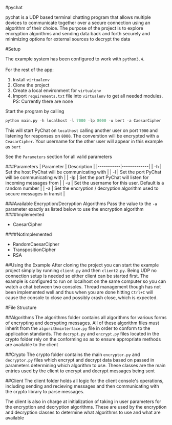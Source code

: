 #pychat

pychat is a UDP based terminal chatting program that allows multiple devices to communicate together over a secure
connection using an algorithm of their choice. The purpose of the project is to explore encryption algorithms and
sending data back and forth securely and minimizing options for external sources to decrypt the data

#Setup

The example system has been configured to work with `python3.4`. <br><br>
For the rest of the app:
 1. Install `virtualenv`
 2. Clone the project
 3. Create a local environment for `virtualenv`
 4. Import `requirements.txt` file into `virtualenv` to get all needed modules. PS: Currently there are none

Start the program by calling
```python
python main.py -h localhost -l 7000 -lp 8000 -u bert -a CaesarCipher
```
This will start PyChat on `localhost` calling another user on port `7000` and listening for responses on `8000`. The converstion
will be encrypted with a `CeasarCipher`. Your username for the other user will appear in this example as `bert`

See the `Parameters` section for all valid parameters

###Parameters
| Parameter | Description |
|-----------|-------------|
| -h | Set the host PyChat will be communicating with |
| -l | Set the port PyChat will be communicating with |
| -lp | Set the port PyChat will listen for incoming messages from |
| -u | Set the username for this user. Default is a random number |
| -a | Set the encryption / decryption algorithm used to secure messages in transit |

###Available Encryption/Decryption Algorithms
Pass the value to the `-a` parameter exactly as listed below to use the encryption algorithm
####Implemented
* CaesarCipher

####NotImplemented
* RandomCaesarCipher
* TranspositionCipher
* RSA

##Using the Example
After cloning the project you can start the example project simply by running `client.py` and then `client2.py`. Being
UDP no connection setup is needed so either client can be started first. The example is configured to run on localhost
on the same computer so you can watch a chat between two consoles. Thread management though has not been implemented
well and thus when you are done hitting `Ctrl+C` will cause the console to close and possibly crash close, which is
expected.

#File Structure

##Algorithms
The algorithms folder contains all algorithms for various forms of encrypting and decrypting messages. All of these
algorithm files must inherit from the `algorithminterface.py` file in order to conform to the application standards. The
`decrypt.py` and `encrypt.py` files located in the crypto folder rely on the conforming so as to ensure appropriate
methods are available to the client

##Crypto
The crypto folder contains the main `encryptor.py` and `decryptor.py` files which encrypt and decrypt data based on
passed in parameters determining which algorithm to use. These classes are the main entries used by the client to
encrypt and decrypt messages being sent

##Client
The client folder holds all logic for the client console's operations, including sending and recieving messages and then
communicating with the crypto library to parse messages.

The client is also in charge at initialization of taking in user parameters for the encryption and decryption algorithms.
These are used by the encryption and decryption classes to determine what algorithms to use and what are available
